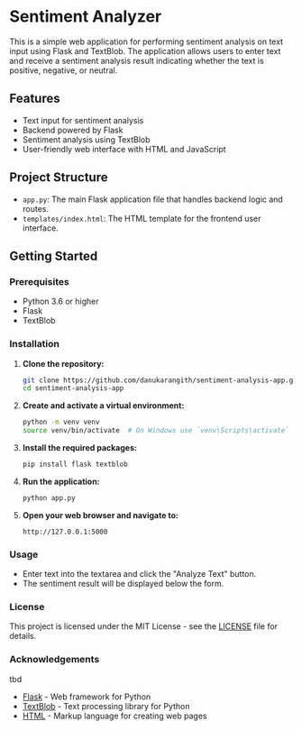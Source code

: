 # Sentiment Analyzer

This is a simple web application for performing sentiment analysis on text input using Flask and TextBlob. The application allows users to enter text and receive a sentiment analysis result indicating whether the text is positive, negative, or neutral. 

## Features

- Text input for sentiment analysis
- Backend powered by Flask
- Sentiment analysis using TextBlob
- User-friendly web interface with HTML and JavaScript

## Project Structure

- `app.py`: The main Flask application file that handles backend logic and routes.
- `templates/index.html`: The HTML template for the frontend user interface.

## Getting Started

### Prerequisites

- Python 3.6 or higher
- Flask
- TextBlob

### Installation

1. **Clone the repository:**

    ```bash
    git clone https://github.com/danukarangith/sentiment-analysis-app.git
    cd sentiment-analysis-app
    ```

2. **Create and activate a virtual environment:**

    ```bash
    python -m venv venv
    source venv/bin/activate  # On Windows use `venv\Scripts\activate`
    ```

3. **Install the required packages:**

    ```bash
    pip install flask textblob
    ```

4. **Run the application:**

    ```bash
    python app.py
    ```

5. **Open your web browser and navigate to:**

    ```
    http://127.0.0.1:5000
    ```

### Usage

- Enter text into the textarea and click the "Analyze Text" button.
- The sentiment result will be displayed below the form.

### License

This project is licensed under the MIT License - see the [LICENSE](LICENSE) file for details.

### Acknowledgements
tbd

- [Flask](https://flask.palletsprojects.com/en/2.1.x/) - Web framework for Python
- [TextBlob](https://textblob.readthedocs.io/en/dev/) - Text processing library for Python
- [HTML](https://www.w3.org/TR/html5/) - Markup language for creating web pages

